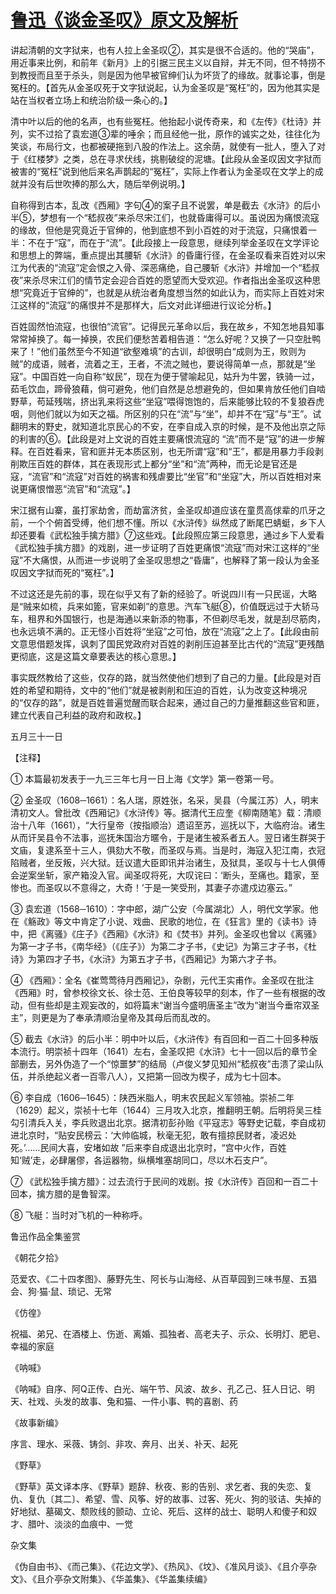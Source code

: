 # [鲁迅《谈金圣叹》原文及解析](https://www.vrrw.net/wx/7943.html)

讲起清朝的文字狱来，也有人拉上金圣叹②，其实是很不合适的。他的“哭庙”，用近事来比例，和前年《新月》上的引据三民主义以自辩，并无不同，但不特捞不到教授而且至于杀头，则是因为他早被官绅们认为坏货了的缘故。就事论事，倒是冤枉的。【首先从金圣叹死于文字狱说起，认为金圣叹是“冤枉”的，因为他其实是站在当权者立场上和统治阶级一条心的。】

清中叶以后的他的名声，也有些冤枉。他抬起小说传奇来，和《左传》《杜诗》并列，实不过拾了袁宏道③辈的唾余；而且经他一批，原作的诚实之处，往往化为笑谈，布局行文，也都被硬拖到八股的作法上。这余荫，就使有一批人，堕入了对于《红楼梦》之类，总在寻求伏线，挑剔破绽的泥塘。【此段从金圣叹因文字狱而被害的“冤枉”说到他后来名声鹊起的“冤枉”，实际上作者认为金圣叹在文学上的成就并没有后世吹捧的那么大，随后举例说明。】



自称得到古本，乱改《西厢》字句④的案子且不说罢，单是截去《水浒》的后小半⑤，梦想有一个“嵇叔夜”来杀尽宋江们，也就昏庸得可以。虽说因为痛恨流寇的缘故，但他是究竟近于官绅的，他到底想不到小百姓的对于流寇，只痛恨着一半：不在于“寇”，而在于“流”。【此段接上一段意思，继续列举金圣叹在文学评论和思想上的弊端，重点提出其腰斩《水浒》的昏庸行径，在金圣叹看来百姓对以宋江为代表的“流寇”定会恨之入骨、深恶痛绝，自己腰斩《水浒》并增加一个“嵇叔夜”来杀尽宋江们的情节定会迎合百姓的愿望而大受欢迎。作者指出金圣叹这种思想“究竟近于官绅的”，也就是从统治者角度想当然的如此认为，而实际上百姓对宋江这样的“流寇”的痛恨并不是那样大，后文对此详细进行议论分析。】

百姓固然怕流寇，也很怕“流官”。记得民元革命以后，我在故乡，不知怎地县知事常常掉换了。每一掉换，农民们便愁苦着相告道：“怎么好呢？又换了一只空肚鸭来了！”他们虽然至今不知道“欲壑难填”的古训，却很明白“成则为王，败则为贼”的成语，贼者，流着之王，王者，不流之贼也，要说得简单一点，那就是“坐寇”。中国百姓一向自称“蚁民”，现在为便于譬喻起见，姑升为牛罢，铁骑一过，茹毛饮血，蹄骨狼藉，倘可避免，他们自然是总想避免的，但如果肯放任他们自啮野草，苟延残喘，挤出乳来将这些“坐寇”喂得饱饱的，后来能够比较的不复狼吞虎咽，则他们就以为如天之福。所区别的只在“流”与“坐”，却并不在“寇”与“王”。试翻明末的野史，就知道北京民心的不安，在李自成入京的时候，是不及他出京之际的利害的⑥。【此段是对上文说的百姓主要痛恨流寇的 “流”而不是“寇”的进一步解释。在百姓看来，官和匪并无本质区别，也无所谓“寇”和“王”，都是用暴力手段剥削欺压百姓的群体，其在表现形式上都分“坐”和“流”两种，而无论是官还是寇，“流官”和“流寇”对百姓的祸害和残虐要比“坐官”和“坐寇”大，所以百姓相对来说更痛恨憎恶“流官”和“流寇”。】

宋江据有山寨，虽打家劫舍，而劫富济贫，金圣叹却道应该在童贯高俅辈的爪牙之前，一个个俯首受缚，他们想不懂。所以《水浒传》纵然成了断尾巴蜻蜓，乡下人却还要看《武松独手擒方腊》⑦这些戏。【此段照应第三段意思，通过乡下人爱看《武松独手擒方腊》的戏剧，进一步证明了百姓更痛恨“流寇”而对宋江这样的“坐寇”不大痛恨，从而进一步说明了金圣叹思想之“昏庸”，也解释了第一段认为金圣叹因文字狱而死的“冤枉”。】

不过这还是先前的事，现在似乎又有了新的经验了。听说四川有一只民谣，大略是“贼来如梳，兵来如篦，官来如剃”的意思。汽车飞艇⑧，价值既远过于大轿马车，租界和外国银行，也是海通以来新添的物事，不但剃尽毛发，就是刮尽筋肉，也永远填不满的。正无怪小百姓将“坐寇”之可怕，放在“流寇”之上了。【此段由前文意思借题发挥，讽刺了国民党政府对百姓的剥削压迫甚至比古代的“流寇”更残酷更彻底，这是这篇文章要表达的核心意思。】

事实既然教给了这些，仅存的路，就当然使他们想到了自己的力量。【此段是对百姓的希望和期待，文中的“他们”就是被剥削和压迫的百姓，认为改变这种境况的“仅存的路”，就是百姓普遍觉醒而联合起来，通过自己的力量推翻这些官和匪，建立代表自己利益的政府和政权。】

五月三十一日





【注释】

① 本篇最初发表于一九三三年七月一日上海《文学》第一卷第一号。

② 金圣叹（1608─1661）：名人瑞，原姓张，名采，吴县（今属江苏）人，明末清初文人。曾批改《西厢记》《水浒传》等。据清代王应奎《柳南随笔》载：清顺治十八年（1661），“大行皇帝（按指顺治）遗诏至苏，巡抚以下，大临府治。诸生从而讦吴县令不法事，巡抚朱国治方暱令，于是诸生被系者五人。翌日诸生群哭于文庙，复逮系至十三人，俱劾大不敬，而圣叹与焉。当是时，海寇入犯江南，衣冠陷贼者，坐反叛，兴大狱。廷议遣大臣即讯并治诸生，及狱具，圣叹与十七人俱傅会逆案坐斩，家产箱没入官。闻圣叹将死，大叹诧曰：‘断头，至痛也。籍家，至惨也。而圣叹以不意得之，大奇！’于是一笑受刑，其妻子亦遣戍边塞云。”

③ 袁宏道（1568─1610）：字中郎，湖广公安（今属湖北）人，明代文学家。他在《觞政》等文中肯定了小说、戏曲、民歌的地位，在《狂言》里的《读书》诗中，把《离骚》《庄子》《西厢》《水浒》和《焚书》并列。金圣叹也曾以《离骚》为第一才子书，《南华经》（《庄子》）为第二才子书，《史记》为第三才子书，《杜诗》为第四才子书，《水浒》为第五才子书，《西厢记》为第六才子书。

④ 《西厢》：全名《崔莺莺待月西厢记》，杂剧，元代王实甫作。金圣叹在批注《西厢》时，曾参校徐文长、徐士范、王伯良等较早的刻本，作了一些有根据的改动，但有些却是主观妄改的，如将篇末“谢当今盛明唐圣主”改为“谢当今垂帘双圣主”，则更是为了奉承清顺治皇帝及其母后而乱改的。

⑤ 截去《水浒》的后小半：明中叶以后，《水浒传》有百回和一百二十回多种版本流行。明崇祯十四年（1641）左右，金圣叹把《水浒》七十一回以后的章节全部删去，另外伪造了一个“惊噩梦”的结局（卢俊义梦见知州“嵇叔夜”击溃了梁山队伍，并杀绝起义者一百零八人），又把第一回改为楔子，成为七十回本。

⑥ 李自成（1606─1645）：陕西米脂人，明末农民起义军领袖。崇祯二年（1629）起义，崇祯十七年（1644）三月攻入北京，推翻明王朝。后明将吴三桂勾引清兵入关，李兵败退出北京。据清初彭孙贻《平寇志》等野史记载，李自成初进北京时，“贴安民榜云：‘大帅临城，秋毫无犯，敢有擅掠民财者，凌迟处死。’……民间大喜，安堵如故 ”后来李自成退出北京时，“宫中火作，百姓知‘贼’走，必肆屠僇，各运器物，纵横堆塞胡同口，尽以木石支户”。

⑦ 《武松独手擒方腊》：过去流行于民间的戏剧。按《水浒传》百回和一百二十回本，擒方腊的是鲁智深。

⑧ 飞艇：当时对飞机的一种称呼。

鲁迅作品全集鉴赏

《朝花夕拾》

范爱农、《二十四孝图》、藤野先生、阿长与山海经、从百草园到三味书屋、五猖会、狗·猫·鼠、琐记、无常

《仿徨》

祝福、弟兄、在酒楼上、伤逝、离婚、孤独者、高老夫子、示众、长明灯、肥皂、幸福的家庭

《呐喊》

《呐喊》自序、阿Q正传、白光、端午节、风波、故乡、孔乙己、狂人日记、明天、社戏、头发的故事、兔和猫、一件小事、鸭的喜剧、药

《故事新编》

序言、理水、采薇、铸剑、非攻、奔月、出关、补天、起死

《野草》

《野草》英文译本序、《野草》题辞、秋夜、影的告别、求乞者、我的失恋、复仇、复仇〔其二〕、希望、雪、风筝、好的故事、过客、死火、狗的驳诘、失掉的好地狱、墓碣文、颓败线的颤动、立论、死后、这样的战士、聪明人和傻子和奴才、腊叶、淡淡的血痕中、一觉

杂文集

《伪自由书》、《而己集》、《花边文学》、《热风》、《坟》、《准风月谈》、《且介亭杂文》、《且介亭杂文附集》、《华盖集》、《华盖集续编》

